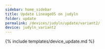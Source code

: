 ```yaml
---
sidebar: home_sidebar
title: Update LineageOS on judyln
folder: update
permalink: /devices/judyln/update/variant2/
device: judyln_variant2
---
```

{% include templates/device_update.md %}
